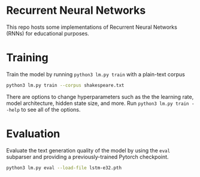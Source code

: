 # Recurrent Neural Networks

This repo hosts some implementations of Recurrent Neural Networks (RNNs) for educational purposes.

# Training

Train the model by running `python3 lm.py train` with a plain-text corpus

```bash
python3 lm.py train --corpus shakespeare.txt
```

There are options to change hyperparameters such as the the learning rate, model architecture, hidden state size, and more. Run `python3 lm.py train --help` to see all of the options.

# Evaluation

Evaluate the text generation quality of the model by using the `eval` subparser and providing a previously-trained Pytorch checkpoint.

```bash
python3 lm.py eval --load-file lstm-e32.pth
```
